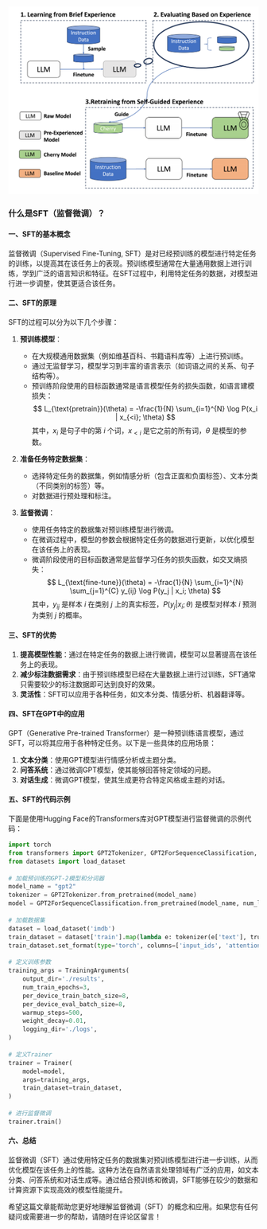 ![SafetyAlignment](./SFT.png)
### 什么是SFT（监督微调）？

#### 一、SFT的基本概念

监督微调（Supervised Fine-Tuning, SFT）是对已经预训练的模型进行特定任务的训练，以提高其在该任务上的表现。预训练模型通常在大量通用数据上进行训练，学到广泛的语言知识和特征。在SFT过程中，利用特定任务的数据，对模型进行进一步调整，使其更适合该任务。

#### 二、SFT的原理

SFT的过程可以分为以下几个步骤：

1. **预训练模型**：
   - 在大规模通用数据集（例如维基百科、书籍语料库等）上进行预训练。
   - 通过无监督学习，模型学习到丰富的语言表示（如词语之间的关系、句子结构等）。
   - 预训练阶段使用的目标函数通常是语言模型任务的损失函数，如语言建模损失：
     $$
     L_{\text{pretrain}}(\theta) = -\frac{1}{N} \sum_{i=1}^{N} \log P(x_i | x_{<i}; \theta)
     $$
     其中，$x_i$ 是句子中的第 $i$ 个词，$x_{<i}$ 是它之前的所有词，$\theta$ 是模型的参数。

2. **准备任务特定数据集**：
   - 选择特定任务的数据集，例如情感分析（包含正面和负面标签）、文本分类（不同类别的标签）等。
   - 对数据进行预处理和标注。

3. **监督微调**：
   - 使用任务特定的数据集对预训练模型进行微调。
   - 在微调过程中，模型的参数会根据特定任务的数据进行更新，以优化模型在该任务上的表现。
   - 微调阶段使用的目标函数通常是监督学习任务的损失函数，如交叉熵损失：
     $$
     L_{\text{fine-tune}}(\theta) = -\frac{1}{N} \sum_{i=1}^{N} \sum_{j=1}^{C} y_{ij} \log P(y_j | x_i; \theta)
     $$
     其中，$y_{ij}$ 是样本 $i$ 在类别 $j$ 上的真实标签，$P(y_j | x_i; \theta)$ 是模型对样本 $i$ 预测为类别 $j$ 的概率。

#### 三、SFT的优势

1. **提高模型性能**：通过在特定任务的数据上进行微调，模型可以显著提高在该任务上的表现。
2. **减少标注数据需求**：由于预训练模型已经在大量数据上进行过训练，SFT通常只需要较少的标注数据即可达到良好的效果。
3. **灵活性**：SFT可以应用于各种任务，如文本分类、情感分析、机器翻译等。

#### 四、SFT在GPT中的应用

GPT（Generative Pre-trained Transformer）是一种预训练语言模型，通过SFT，可以将其应用于各种特定任务。以下是一些具体的应用场景：

1. **文本分类**：使用GPT模型进行情感分析或主题分类。
2. **问答系统**：通过微调GPT模型，使其能够回答特定领域的问题。
3. **对话生成**：微调GPT模型，使其生成更符合特定风格或主题的对话。

#### 五、SFT的代码示例

下面是使用Hugging Face的Transformers库对GPT模型进行监督微调的示例代码：

```python
import torch
from transformers import GPT2Tokenizer, GPT2ForSequenceClassification, Trainer, TrainingArguments
from datasets import load_dataset

# 加载预训练的GPT-2模型和分词器
model_name = "gpt2"
tokenizer = GPT2Tokenizer.from_pretrained(model_name)
model = GPT2ForSequenceClassification.from_pretrained(model_name, num_labels=2)

# 加载数据集
dataset = load_dataset('imdb')
train_dataset = dataset['train'].map(lambda e: tokenizer(e['text'], truncation=True, padding='max_length'), batched=True)
train_dataset.set_format(type='torch', columns=['input_ids', 'attention_mask', 'label'])

# 定义训练参数
training_args = TrainingArguments(
    output_dir='./results',
    num_train_epochs=3,
    per_device_train_batch_size=8,
    per_device_eval_batch_size=8,
    warmup_steps=500,
    weight_decay=0.01,
    logging_dir='./logs',
)

# 定义Trainer
trainer = Trainer(
    model=model,
    args=training_args,
    train_dataset=train_dataset,
)

# 进行监督微调
trainer.train()
```

#### 六、总结

监督微调（SFT）通过使用特定任务的数据集对预训练模型进行进一步训练，从而优化模型在该任务上的性能。这种方法在自然语言处理领域有广泛的应用，如文本分类、问答系统和对话生成等。通过结合预训练和微调，SFT能够在较少的数据和计算资源下实现高效的模型性能提升。

希望这篇文章能帮助您更好地理解监督微调（SFT）的概念和应用。如果您有任何疑问或需要进一步的帮助，请随时在评论区留言！